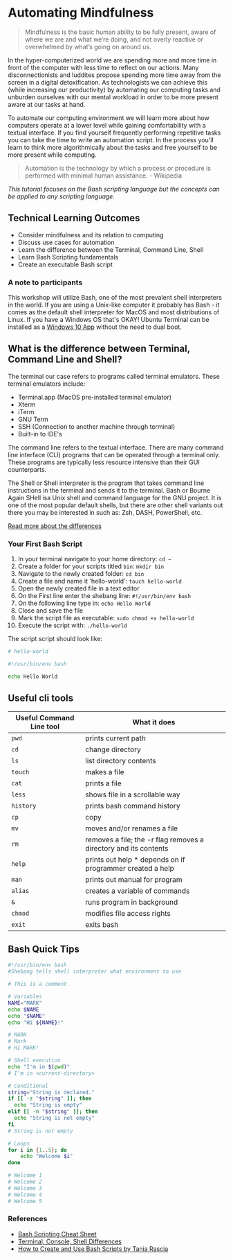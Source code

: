 # Automating Mindfulness

>  Mindfulness is the basic human ability to be fully present, aware of where we are and what we’re doing, and not overly reactive or overwhelmed by what’s going on around us.

In the hyper-computerized  world we are spending more and more time in front of the computer with less time to reflect on our actions. Many disconnectionists and luddites propose spending more time away from the screen in a digital detoxification. As technologists we can achieve this (while increasing our productivity) by automating our computing tasks and unburden ourselves with our mental workload in order to be more present aware at our tasks at hand.

To automate our computing environment we will learn more about how computers operate at a lower level while gaining comfortability with a textual interface. If you find yourself frequently performing repetitive tasks you can take the time to write an automation script. In the process you'll learn to think more algorithmically about the tasks and free yourself to be more present while computing.

> Automation is the technology by which a process or procedure is performed with minimal human assistance. - Wikipedia

*This tutorial focuses on the Bash scripting language but the concepts can be applied to any scripting language.*

## Technical Learning Outcomes
- Consider mindfulness and its relation to computing
- Discuss use cases for automation
- Learn the difference between the Terminal, Command Line, Shell
- Learn Bash Scripting fundamentals
- Create an executable Bash script

### A note to participants
This workshop will utilize Bash, one of the most prevalent shell interpreters in the world. If you are using a Unix-like computer it probably has Bash - it comes as the default shell interpreter for MacOS and most distributions of Linux. If you have a Windows OS that's OKAY! Ubuntu Terminal can be installed as a [Windows 10 App](https://www.microsoft.com/en-us/p/ubuntu/9nblggh4msv6?activetab=pivot:overviewtab) without the need to dual boot.

## What is the difference between Terminal, Command Line and Shell?

The terminal our case refers to programs called terminal emulators. These terminal emulators include: 
- Terminal.app (MacOS pre-installed terminal emulator)
- Xterm
- iTerm
- GNU Term
- SSH (Connection to another machine through terminal)
- Built-in to IDE's 

The command line refers to the textual interface. There are many  command line interface (CLI) programs that can be operated through a terminal only. These programs are typically less resource intensive than their GUI counterparts.

The Shell or Shell interpreter is the program that takes command line instructions in the terminal and sends it to the terminal. Bash or Bourne Again SHell isa Unix shell and command language for the GNU project. It is one of the most popular default shells, but there are other shell variants out there you may be interested in such as: Zsh, DASH, PowerShell, etc.

[Read more about the differences](https://askubuntu.com/questions/506510/what-is-the-difference-between-terminal-console-shell-and-command-line)

### Your First Bash Script
1. In your terminal navigate to your home directory: `cd ~`
2. Create a folder for your scripts titled `bin`: `mkdir bin`
3. Navigate to the newly created folder: `cd bin`
4. Create a file and name it 'hello-world': `touch hello-world`
5. Open the newly created file in a text editor
6. On the First line enter the shebang line: `#!/usr/bin/env bash`
7. On the following line type in: `echo Hello World`
8. Close and save the file
9. Mark the script file as executable: `sudo chmod +x hello-world`
10. Execute the script with: `./hello-world`

The script script should look like:
```bash
# hello-world

#!/usr/bin/env bash

echo Hello World
```

## Useful cli tools

| Useful Command Line tool  | What it does                                                       |
| ------------------------- | -------------                                                      |
| `pwd`                     | prints current path                                                |
| `cd`                      | change directory                                                   |
| `ls`                      | list directory contents                                            |
| `touch`                   | makes a file                                                       |
| `cat`                     | prints a file                                                      |
| `less`                    | shows file in a scrollable way                                     |
| `history`                 | prints bash command history                                        |
| `cp`                      | copy                                                               |
| `mv`                      | moves and/or renames a file                                        |
| `rm`                      | removes a file; the  -r flag removes a directory and its  contents |
| `help`                    | prints out help \* depends on if programmer created a help         |
| `man`                     | prints out manual for program                                      |
| `alias`                   | creates a variable of commands                                     |
| `&`                       | runs program in background                                         |
| `chmod`                   | modifies file access rights                                        |
| `exit`                    | exits bash                                                         |

## Bash Quick Tips
```bash
#!/usr/bin/env bash 
#Shebang tells shell interpreter what environment to use

# This is a comment

# Variables
NAME="MARK"
echo $NAME 
echo "$NAME"
echo "Hi ${NAME}!"

# MARK
# Mark
# Hi MARK!

# Shell execution
echo "I'm in $(pwd)"
# I'm in <current-directory>

# Conditional
string="String is declared."
if [[ -z "$string" ]]; then
  echo "String is empty"
elif [[ -n "$string" ]]; then
  echo "String is not empty"
fi
# String is not empty

# Loops
for i in {1..5}; do
    echo "Welcome $i"
done

# Welcome 1
# Welcome 2
# Welcome 3
# Welcome 4
# Welcome 5

```

### References
- [Bash Scripting Cheat Sheet](https://devhints.io/bash)
- [Terminal, Console, Shell Differences](https://askubuntu.com/questions/506510/what-is-the-difference-between-terminal-console-shell-and-command-line)
- [How to Create and Use Bash Scripts by Tania Rascia](https://www.taniarascia.com/how-to-create-and-use-bash-scripts/)
